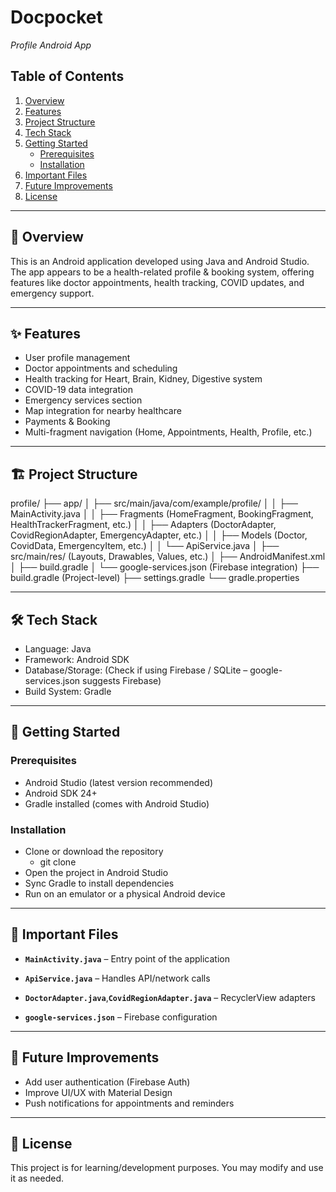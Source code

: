 # Docpocket

*Profile Android App*

## Table of Contents
1. [Overview](#-overview)  
2. [Features](#-features)  
3. [Project Structure](#project-structure)  
4. [Tech Stack](#tech-stack)  
5. [Getting Started](#-getting-started)  
   - [Prerequisites](#prerequisites)  
   - [Installation](#installation)  
6. [Important Files](#-important-files)  
7. [Future Improvements](#-future-improvements)  
8. [License](#-license)

---

## 📌 Overview

This is an Android application developed using Java and Android Studio. The app appears to be a health-related profile & booking system, offering features like doctor appointments, health tracking, COVID updates, and emergency support.

---

## ✨ Features

- User profile management
- Doctor appointments and scheduling
- Health tracking for Heart, Brain, Kidney, Digestive system
- COVID-19 data integration
- Emergency services section
- Map integration for nearby healthcare
- Payments & Booking
- Multi-fragment navigation (Home, Appointments, Health, Profile, etc.)

---

## 🏗️ Project Structure

profile/
 ├── app/
 │   ├── src/main/java/com/example/profile/
 │   │   ├── MainActivity.java
 │   │   ├── Fragments (HomeFragment, BookingFragment, HealthTrackerFragment, etc.)
 │   │   ├── Adapters (DoctorAdapter, CovidRegionAdapter, EmergencyAdapter, etc.)
 │   │   ├── Models (Doctor, CovidData, EmergencyItem, etc.)
 │   │   └── ApiService.java
 │   ├── src/main/res/   (Layouts, Drawables, Values, etc.)
 │   ├── AndroidManifest.xml
 │   ├── build.gradle
 │   └── google-services.json (Firebase integration)
 ├── build.gradle (Project-level)
 ├── settings.gradle
 └── gradle.properties

---
 
## 🛠️ Tech Stack

- Language: Java
- Framework: Android SDK
- Database/Storage: (Check if using Firebase / SQLite – google-services.json suggests Firebase)
- Build System: Gradle

---

## 🚀 Getting Started

### Prerequisites
- Android Studio (latest version recommended)
- Android SDK 24+
- Gradle installed (comes with Android Studio)

### Installation
- Clone or download the repository
    - git clone <repo-link>
- Open the project in Android Studio
- Sync Gradle to install dependencies
- Run on an emulator or a physical Android device

---

## 📂 Important Files
- **`MainActivity.java`** – Entry point of the application

- **`ApiService.java`** – Handles API/network calls

- **`DoctorAdapter.java`**,**`CovidRegionAdapter.java`** – RecyclerView adapters

- **`google-services.json`** – Firebase configuration

---

## 🔮 Future Improvements
- Add user authentication (Firebase Auth)
- Improve UI/UX with Material Design
- Push notifications for appointments and reminders

---

## 📜 License

This project is for learning/development purposes. You may modify and use it as needed.
